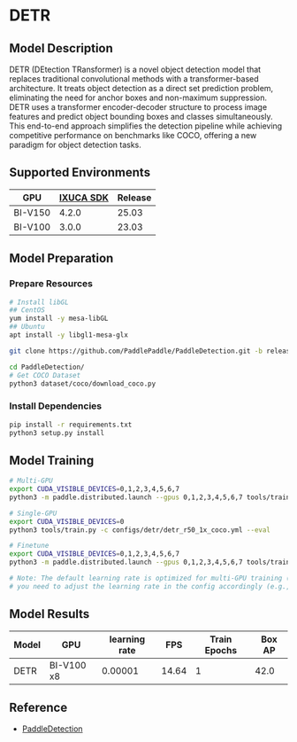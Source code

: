 # DETR

## Model Description

DETR (DEtection TRansformer) is a novel object detection model that replaces traditional convolutional methods with a
transformer-based architecture. It treats object detection as a direct set prediction problem, eliminating the need for
anchor boxes and non-maximum suppression. DETR uses a transformer encoder-decoder structure to process image features
and predict object bounding boxes and classes simultaneously. This end-to-end approach simplifies the detection pipeline
while achieving competitive performance on benchmarks like COCO, offering a new paradigm for object detection tasks.

## Supported Environments

| GPU    | [IXUCA SDK](https://gitee.com/deep-spark/deepspark#%E5%A4%A9%E6%95%B0%E6%99%BA%E7%AE%97%E8%BD%AF%E4%BB%B6%E6%A0%88-ixuca) | Release |
|--------|-----------|---------|
| BI-V150 | 4.2.0     |  25.03  |
| BI-V100 | 3.0.0     |  23.03  |

## Model Preparation

### Prepare Resources

```bash
# Install libGL
## CentOS
yum install -y mesa-libGL
## Ubuntu
apt install -y libgl1-mesa-glx

git clone https://github.com/PaddlePaddle/PaddleDetection.git -b release2.6 --depth=1

cd PaddleDetection/
# Get COCO Dataset
python3 dataset/coco/download_coco.py
```

### Install Dependencies

```bash
pip install -r requirements.txt
python3 setup.py install
```

## Model Training

```bash
# Multi-GPU
export CUDA_VISIBLE_DEVICES=0,1,2,3,4,5,6,7
python3 -m paddle.distributed.launch --gpus 0,1,2,3,4,5,6,7 tools/train.py -c configs/detr/detr_r50_1x_coco.yml --eval

# Single-GPU
export CUDA_VISIBLE_DEVICES=0
python3 tools/train.py -c configs/detr/detr_r50_1x_coco.yml --eval

# Finetune
export CUDA_VISIBLE_DEVICES=0,1,2,3,4,5,6,7
python3 -m paddle.distributed.launch --gpus 0,1,2,3,4,5,6,7 tools/train.py -c configs/detr/detr_r50_1x_coco.yml -o pretrain_weights=https://paddledet.bj.bcebos.com/models/detr_r50_1x_coco.pdparams --eval

# Note: The default learning rate is optimized for multi-GPU training (8x GPU). If using single GPU training,
# you need to adjust the learning rate in the config accordingly (e.g., divide by 8).

```

## Model Results

| Model | GPU        | learning rate | FPS   | Train Epochs | Box AP |
|-------|------------|---------------|-------|--------------|--------|
| DETR  | BI-V100 x8 | 0.00001       | 14.64 | 1            | 42.0   |

## Reference

- [PaddleDetection](https://github.com/PaddlePaddle/PaddleDetection)